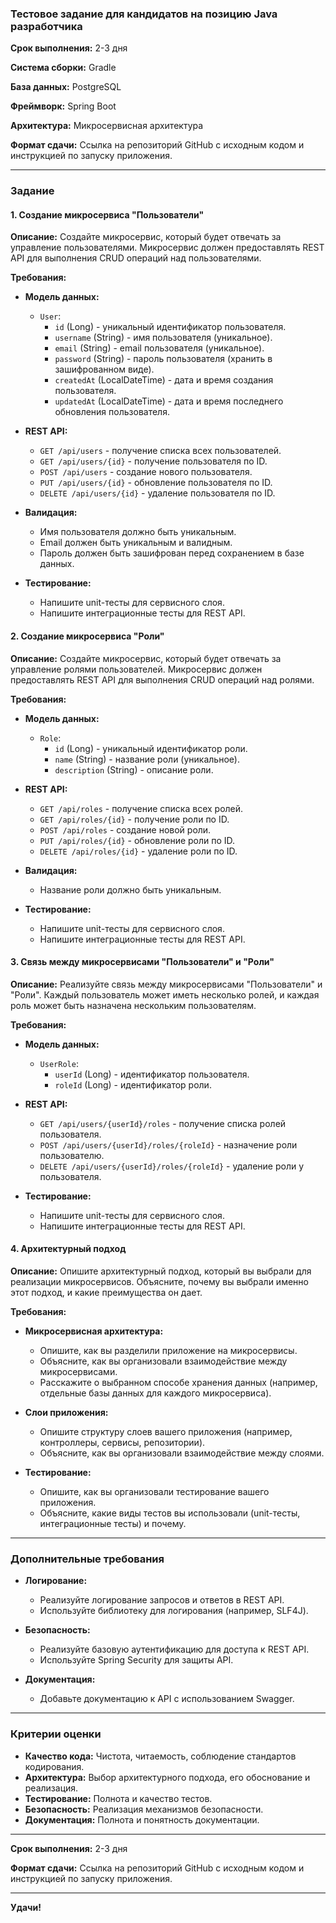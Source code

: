 ### Тестовое задание для кандидатов на позицию Java разработчика

**Срок выполнения:** 2-3 дня

**Система сборки:** Gradle

**База данных:** PostgreSQL

**Фреймворк:** Spring Boot

**Архитектура:** Микросервисная архитектура

**Формат сдачи:** Ссылка на репозиторий GitHub с исходным кодом и инструкцией по запуску приложения.

---

### Задание

#### 1. **Создание микросервиса "Пользователи"**

**Описание:**
Создайте микросервис, который будет отвечать за управление пользователями. Микросервис должен предоставлять REST API для выполнения CRUD операций над пользователями.

**Требования:**

- **Модель данных:**
    - `User`:
        - `id` (Long) - уникальный идентификатор пользователя.
        - `username` (String) - имя пользователя (уникальное).
        - `email` (String) - email пользователя (уникальное).
        - `password` (String) - пароль пользователя (хранить в зашифрованном виде).
        - `createdAt` (LocalDateTime) - дата и время создания пользователя.
        - `updatedAt` (LocalDateTime) - дата и время последнего обновления пользователя.

- **REST API:**
    - `GET /api/users` - получение списка всех пользователей.
    - `GET /api/users/{id}` - получение пользователя по ID.
    - `POST /api/users` - создание нового пользователя.
    - `PUT /api/users/{id}` - обновление пользователя по ID.
    - `DELETE /api/users/{id}` - удаление пользователя по ID.

- **Валидация:**
    - Имя пользователя должно быть уникальным.
    - Email должен быть уникальным и валидным.
    - Пароль должен быть зашифрован перед сохранением в базе данных.

- **Тестирование:**
    - Напишите unit-тесты для сервисного слоя.
    - Напишите интеграционные тесты для REST API.

#### 2. **Создание микросервиса "Роли"**

**Описание:**
Создайте микросервис, который будет отвечать за управление ролями пользователей. Микросервис должен предоставлять REST API для выполнения CRUD операций над ролями.

**Требования:**

- **Модель данных:**
    - `Role`:
        - `id` (Long) - уникальный идентификатор роли.
        - `name` (String) - название роли (уникальное).
        - `description` (String) - описание роли.

- **REST API:**
    - `GET /api/roles` - получение списка всех ролей.
    - `GET /api/roles/{id}` - получение роли по ID.
    - `POST /api/roles` - создание новой роли.
    - `PUT /api/roles/{id}` - обновление роли по ID.
    - `DELETE /api/roles/{id}` - удаление роли по ID.

- **Валидация:**
    - Название роли должно быть уникальным.

- **Тестирование:**
    - Напишите unit-тесты для сервисного слоя.
    - Напишите интеграционные тесты для REST API.

#### 3. **Связь между микросервисами "Пользователи" и "Роли"**

**Описание:**
Реализуйте связь между микросервисами "Пользователи" и "Роли". Каждый пользователь может иметь несколько ролей, и каждая роль может быть назначена нескольким пользователям.

**Требования:**

- **Модель данных:**
    - `UserRole`:
        - `userId` (Long) - идентификатор пользователя.
        - `roleId` (Long) - идентификатор роли.

- **REST API:**
    - `GET /api/users/{userId}/roles` - получение списка ролей пользователя.
    - `POST /api/users/{userId}/roles/{roleId}` - назначение роли пользователю.
    - `DELETE /api/users/{userId}/roles/{roleId}` - удаление роли у пользователя.

- **Тестирование:**
    - Напишите unit-тесты для сервисного слоя.
    - Напишите интеграционные тесты для REST API.

#### 4. **Архитектурный подход**

**Описание:**
Опишите архитектурный подход, который вы выбрали для реализации микросервисов. Объясните, почему вы выбрали именно этот подход, и какие преимущества он дает.

**Требования:**

- **Микросервисная архитектура:**
    - Опишите, как вы разделили приложение на микросервисы.
    - Объясните, как вы организовали взаимодействие между микросервисами.
    - Расскажите о выбранном способе хранения данных (например, отдельные базы данных для каждого микросервиса).

- **Слои приложения:**
    - Опишите структуру слоев вашего приложения (например, контроллеры, сервисы, репозитории).
    - Объясните, как вы организовали взаимодействие между слоями.

- **Тестирование:**
    - Опишите, как вы организовали тестирование вашего приложения.
    - Объясните, какие виды тестов вы использовали (unit-тесты, интеграционные тесты) и почему.

---

### Дополнительные требования

- **Логирование:**
    - Реализуйте логирование запросов и ответов в REST API.
    - Используйте библиотеку для логирования (например, SLF4J).

- **Безопасность:**
    - Реализуйте базовую аутентификацию для доступа к REST API.
    - Используйте Spring Security для защиты API.

- **Документация:**
    - Добавьте документацию к API с использованием Swagger.

---

### Критерии оценки

- **Качество кода:** Чистота, читаемость, соблюдение стандартов кодирования.
- **Архитектура:** Выбор архитектурного подхода, его обоснование и реализация.
- **Тестирование:** Полнота и качество тестов.
- **Безопасность:** Реализация механизмов безопасности.
- **Документация:** Полнота и понятность документации.

---

**Срок выполнения:** 2-3 дня

**Формат сдачи:** Ссылка на репозиторий GitHub с исходным кодом и инструкцией по запуску приложения.

---

**Удачи!**
